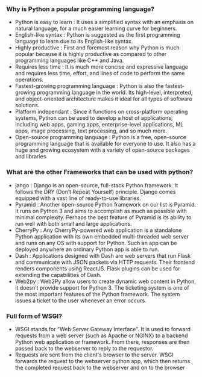 ### Why is Python a popular programming language?
- Python is easy to learn : It uses a simplified syntax with an emphasis on natural language, for a much easier learning curve for beginners.
- English-like syntax : Python is suggested as the first programming language to learn due to its English-like syntax.
- Highly productive : First and foremost reason why Python is much popular because it is highly productive as compared to other programming languages like C++ and Java.
- Requires less time : It is much more concise and expressive language and requires less time, effort, and lines of code to perform the same operations.
- Fastest-growing programming language : Python is also the fastest-growing programming language in the world. Its high-level, interpreted, and object-oriented architecture makes it ideal for all types of software solutions.
- Platform independant : Since it functions on cross-platform operating systems, Python can be used to develop a host of applications, including web apps, gaming apps, enterprise-level applications, ML apps, image processing, text processing, and so much more.
- Open-source programming language : Python is a free, open-source programming language that is available for everyone to use. It also has a huge and growing ecosystem with a variety of open-source packages and libraries

### What are the other Frameworks that can be used with python?
- jango : Django is an open-source, full-stack Python framework. It follows the DRY (Don’t Repeat Yourself) principle. Django comes equipped with a vast line of ready-to-use libraries.
- Pyramid : Another open-source Python framework on our list is Pyramid. It runs on Python 3 and aims to accomplish as much as possible with minimal complexity. Perhaps the best feature of Pyramid is its ability to run well with both small and large applications.
- CherryPy : Any CherryPy-powered web application is a standalone Python application with its own embedded multi-threaded web server and runs on any OS with support for Python. Such an app can be deployed anywhere an ordinary Python app is able to run.
- Dash : Applications designed with Dash are web servers that run Flask and communicate with JSON packets via HTTP requests. Their frontend renders components using ReactJS. Flask plugins can be used for extending the capabilities of Dash.
- Web2py : Web2Py allow users to create dynamic web content in Python, it doesn’t provide support for Python 3. The ticketing system is one of the most important features of the Python framework. The system issues a ticket to the user whenever an error occurs.

### Full form of WSGI?
- WSGI stands for "Web Server Gateway Interface". It is used to forward requests from a web server (such as Apache or NGINX) to a backend Python web application or framework. From there, responses are then passed back to the webserver to reply to the requestor.
- Requests are sent from the client's browser to the server. WSGI forwards the request to the webserver python app, which then returns the completed request back to the webserver and on to the browser
